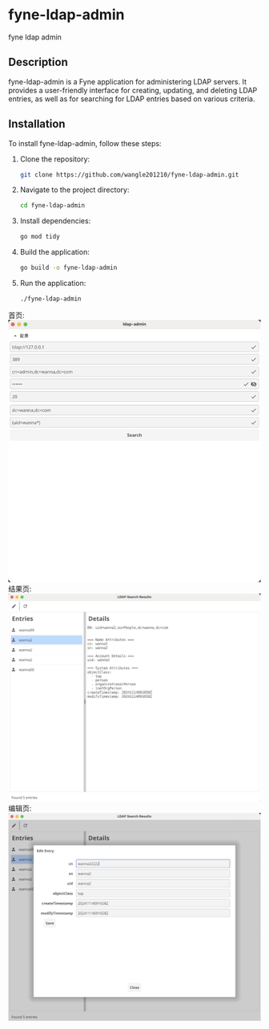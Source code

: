# fyne-ldap-admin
fyne ldap admin

## Description
fyne-ldap-admin is a Fyne application for administering LDAP servers. It provides a user-friendly interface for creating, updating, and deleting LDAP entries, as well as for searching for LDAP entries based on various criteria.

## Installation
To install fyne-ldap-admin, follow these steps:

1. Clone the repository:
    ```bash
    git clone https://github.com/wangle201210/fyne-ldap-admin.git
    ```

2. Navigate to the project directory:
    ```bash
    cd fyne-ldap-admin
    ```

3. Install dependencies:
    ```bash
    go mod tidy
    ```

4. Build the application:
    ```bash
    go build -o fyne-ldap-admin
    ```

5. Run the application:
    ```bash
    ./fyne-ldap-admin
    ```

首页:
![首页](https://raw.githubusercontent.com/wangle201210/fyne-ldap-admin/main/file/首页.jpg)
结果页:
![结果页](https://raw.githubusercontent.com/wangle201210/fyne-ldap-admin/main/file/结果页.jpg)
编辑页:
![编辑页](https://raw.githubusercontent.com/wangle201210/fyne-ldap-admin/main/file/编辑页.jpg)
